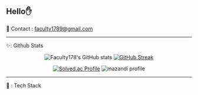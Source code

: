 Hello✋
---
📮 Contact : faculty1789@gmail.com

***

✨: Github Stats

<div align='center'>
  
![Faculty178's GitHub stats](https://github-readme-stats.vercel.app/api?username=Faculty178&theme=react&show_icons=true)
[![GitHub Streak](https://streak-stats.demolab.com?user=Faculty178&theme=tokyonight&hide_border=true)](https://git.io/streak-stats)

[![Solved.ac Profile](http://mazassumnida.wtf/api/v2/generate_badge?boj=faculty1789)](https://solved.ac/Faculty1789) 
![mazandi profile](http://mazandi.herokuapp.com/api?handle={faculty1789}&theme=warm)
</div>


---

:star2: : Tech Stack 

